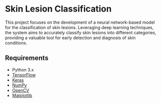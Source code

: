 
# Skin Lesion Classification

This project focuses on the development of a neural network-based model for the classification of skin lesions. Leveraging deep learning techniques, the system aims to accurately classify skin lesions into different categories, providing a valuable tool for early detection and diagnosis of skin conditions.

## Requirements
- Python 3.x
- [TensorFlow](https://www.tensorflow.org/)
- [Keras](https://keras.io/)
- [NumPy](https://numpy.org/)
- [OpenCV](https://opencv.org/)
- [Matplotlib](https://matplotlib.org/)
